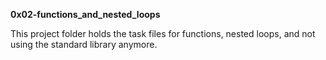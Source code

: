 **0x02-functions_and_nested_loops**

This project folder holds the task files for functions, nested loops,
and not using the standard library anymore.

